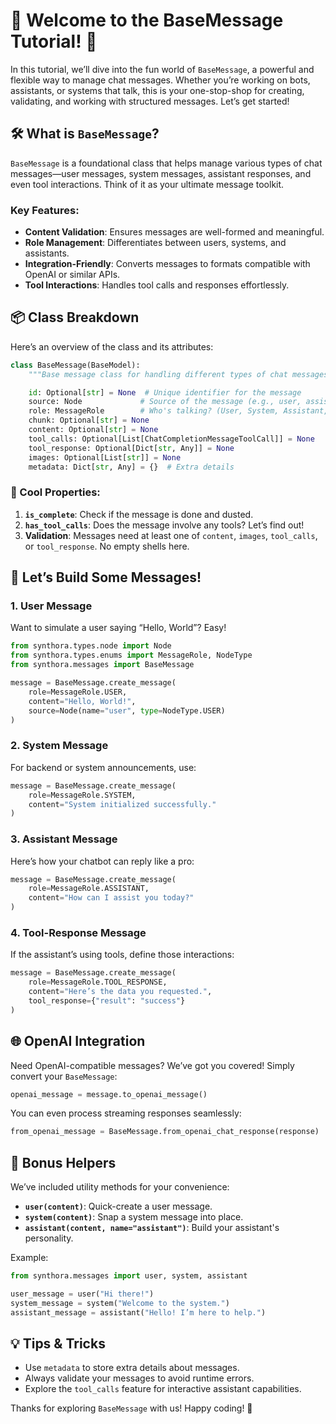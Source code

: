 <!-- LICENSE HEADER MANAGED BY add-license-header

=========== Copyright 2024 @ SYNTROPIX-AI.org. All Rights Reserved. ===========
Licensed under the Apache License, Version 2.0 (the “License”);
you may not use this file except in compliance with the License.
You may obtain a copy of the License at

    http://www.apache.org/licenses/LICENSE-2.0

Unless required by applicable law or agreed to in writing, software
distributed under the License is distributed on an “AS IS” BASIS,
WITHOUT WARRANTIES OR CONDITIONS OF ANY KIND, either express or implied.
See the License for the specific language governing permissions and
limitations under the License.
=========== Copyright 2024 @ SYNTROPIX-AI.org. All Rights Reserved. ===========
-->

# 🎉 Welcome to the **BaseMessage Tutorial!** 🎉

In this tutorial, we’ll dive into the fun world of `BaseMessage`, a powerful and flexible way to manage chat messages. Whether you’re working on bots, assistants, or systems that talk, this is your one-stop-shop for creating, validating, and working with structured messages. Let’s get started!



## 🛠️ What is `BaseMessage`?

`BaseMessage` is a foundational class that helps manage various types of chat messages—user messages, system messages, assistant responses, and even tool interactions. Think of it as your ultimate message toolkit.

### Key Features:
- **Content Validation**: Ensures messages are well-formed and meaningful.
- **Role Management**: Differentiates between users, systems, and assistants.
- **Integration-Friendly**: Converts messages to formats compatible with OpenAI or similar APIs.
- **Tool Interactions**: Handles tool calls and responses effortlessly.



## 📦 Class Breakdown

Here’s an overview of the class and its attributes:

```python
class BaseMessage(BaseModel):
    """Base message class for handling different types of chat messages."""

    id: Optional[str] = None  # Unique identifier for the message
    source: Node             # Source of the message (e.g., user, assistant)
    role: MessageRole        # Who's talking? (User, System, Assistant, Tool)
    chunk: Optional[str] = None
    content: Optional[str] = None
    tool_calls: Optional[List[ChatCompletionMessageToolCall]] = None
    tool_response: Optional[Dict[str, Any]] = None
    images: Optional[List[str]] = None
    metadata: Dict[str, Any] = {}  # Extra details
```

### 🚀 Cool Properties:

1. **`is_complete`**: Check if the message is done and dusted.
2. **`has_tool_calls`**: Does the message involve any tools? Let’s find out!
3. **Validation**: Messages need at least one of `content`, `images`, `tool_calls`, or `tool_response`. No empty shells here.



## 🌟 Let’s Build Some Messages!

### 1. **User Message**
Want to simulate a user saying “Hello, World”? Easy!

```python
from synthora.types.node import Node
from synthora.types.enums import MessageRole, NodeType
from synthora.messages import BaseMessage

message = BaseMessage.create_message(
    role=MessageRole.USER,
    content="Hello, World!",
    source=Node(name="user", type=NodeType.USER)
)
```

### 2. **System Message**
For backend or system announcements, use:

```python
message = BaseMessage.create_message(
    role=MessageRole.SYSTEM,
    content="System initialized successfully."
)
```

### 3. **Assistant Message**
Here’s how your chatbot can reply like a pro:

```python
message = BaseMessage.create_message(
    role=MessageRole.ASSISTANT,
    content="How can I assist you today?"
)
```

### 4. **Tool-Response Message**
If the assistant’s using tools, define those interactions:

```python
message = BaseMessage.create_message(
    role=MessageRole.TOOL_RESPONSE,
    content="Here’s the data you requested.",
    tool_response={"result": "success"}
)
```



## 🌐 OpenAI Integration

Need OpenAI-compatible messages? We’ve got you covered! Simply convert your `BaseMessage`:

```python
openai_message = message.to_openai_message()
```

You can even process streaming responses seamlessly:

```python
from_openai_message = BaseMessage.from_openai_chat_response(response)
```



## 🌟 Bonus Helpers

We’ve included utility methods for your convenience:

- **`user(content)`**: Quick-create a user message.
- **`system(content)`**: Snap a system message into place.
- **`assistant(content, name="assistant")`**: Build your assistant's personality.

Example:

```python
from synthora.messages import user, system, assistant

user_message = user("Hi there!")
system_message = system("Welcome to the system.")
assistant_message = assistant("Hello! I’m here to help.")
```



## 💡 Tips & Tricks

- Use `metadata` to store extra details about messages.
- Always validate your messages to avoid runtime errors.
- Explore the `tool_calls` feature for interactive assistant capabilities.



Thanks for exploring `BaseMessage` with us! Happy coding! 🎉
